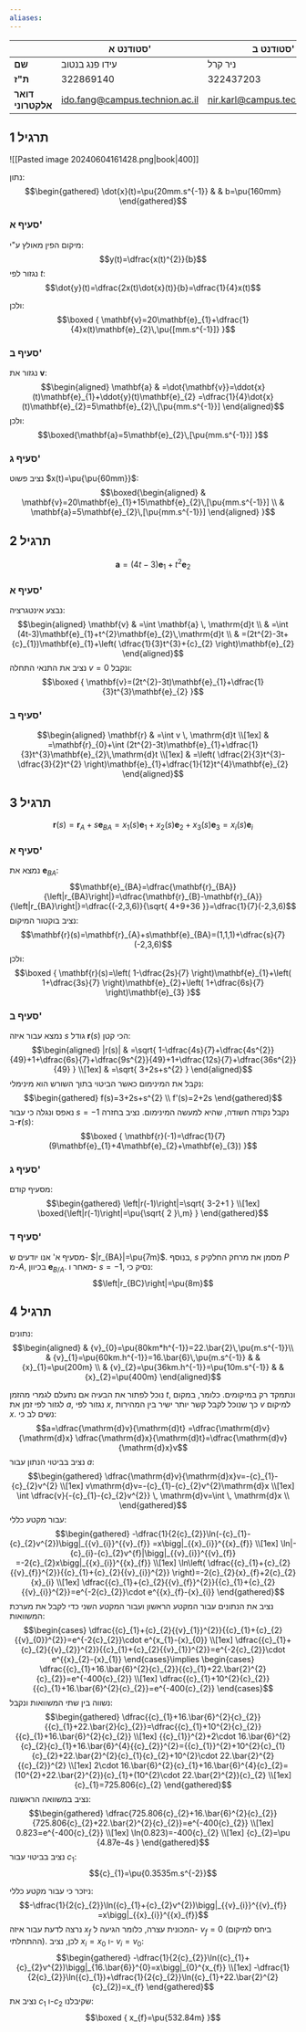 ```yaml
---
aliases:
---
```



|                   | סטודנט א'                      | סטודנט ב'                      |
| ----------------- | ------------------------------ | ------------------------------ |
| **שם**            | עידו פנג בנטוב                 | ניר קרל                        |
| **ת"ז**           | 322869140                      | 322437203                      |
| **דואר אלקטרוני** | ido.fang@campus.technion.ac.il | nir.karl@campus.technion.ac.il |

## תרגיל 1
![[Pasted image 20240604161428.png|book|400]]

נתון:
$$\begin{gathered}
\dot{x}(t)=\pu{20mm.s^{-1}} &  & b=\pu{160mm}
\end{gathered}$$

### סעיף א'
מיקום הפין מאולץ ע"י:
$$y(t)=\dfrac{x(t)^{2}}{b}$$
נגזור לפי $t$:
$$\dot{y}(t)=\dfrac{2x(t)\dot{x}(t)}{b}=\dfrac{1}{4}x(t)$$

ולכן:
$$\boxed {
\mathbf{v}=20\mathbf{e}_{1}+\dfrac{1}{4}x(t)\mathbf{e}_{2}\,\pu{[mm.s^{-1}]}
 }$$
### סעיף ב'
נגזור את $\mathbf{v}$:
$$\begin{aligned}
\mathbf{a} & =\dot{\mathbf{v}}=\ddot{x}(t)\mathbf{e}_{1}+\ddot{y}(t)\mathbf{e}_{2} =\dfrac{1}{4}\dot{x}(t)\mathbf{e}_{2}=5\mathbf{e}_{2}\,[\pu{mm.s^{-1}}]
\end{aligned}$$
ולכן:
$$\boxed{\mathbf{a}=5\mathbf{e}_{2}\,[\pu{mm.s^{-1}}] }$$

### סעיף ג'
נציב פשוט $x(t)=\pu{\pu{60mm}}$:
$$\boxed{\begin{aligned}
 & \mathbf{v}=20\mathbf{e}_{1}+15\mathbf{e}_{2}\,[\pu{mm.s^{-1}}] \\
 & \mathbf{a}=5\mathbf{e}_{2}\,[\pu{mm.s^{-1}}]
\end{aligned} }$$

## תרגיל 2
$$\mathbf{a}=(4t-3)\mathbf{e}_{1}+t^{2}\mathbf{e}_{2}$$

### סעיף א'
נבצע אינטגרציה:
$$\begin{aligned}
\mathbf{v} & =\int \mathbf{a} \, \mathrm{d}t  \\
 & =\int (4t-3)\mathbf{e}_{1}+t^{2}\mathbf{e}_{2}\,\mathrm{d}t \\
 & =(2t^{2}-3t+{c}_{1})\mathbf{e}_{1}+\left( \dfrac{1}{3}t^{3}+{c}_{2} \right)\mathbf{e}_{2} 
\end{aligned}$$
נציב את התנאי התחלה $v=0$ ונקבל:
$$\boxed {
\mathbf{v}=(2t^{2}-3t)\mathbf{e}_{1}+\dfrac{1}{3}t^{3}\mathbf{e}_{2}
 }$$
### סעיף ב'
$$\begin{aligned}
\mathbf{r} & =\int v \, \mathrm{d}t  \\[1ex]
 & =\mathbf{r}_{0}+\int (2t^{2}-3t)\mathbf{e}_{1}+\dfrac{1}{3}t^{3}\mathbf{e}_{2}\,\mathrm{d}t \\[1ex]
 & =\left( \dfrac{2}{3}t^{3}-\dfrac{3}{2}t^{2} \right)\mathbf{e}_{1}+\dfrac{1}{12}t^{4}\mathbf{e}_{2}
\end{aligned}$$

## תרגיל 3

$$\mathbf{r}(s)=\mathbf{r}_{A}+s\mathbf{e}_{BA}={x}_{1}(s)\mathbf{e}_{1}+{x}_{2}(s)\mathbf{e}_{2}+{x}_{3}(s)\mathbf{e}_{3}=x_{i}(s)\mathbf{e}_{i}$$
### סעיף א'
נמצא את $\mathbf{e}_{BA}$:
$$\mathbf{e}_{BA}=\dfrac{\mathbf{r}_{BA}}{\left|r_{BA}\right|}=\dfrac{\mathbf{r}_{B}-\mathbf{r}_{A}}{\left|r_{BA}\right|}=\dfrac{(-2,3,6)}{\sqrt{ 4+9+36 }}=\dfrac{1}{7}(-2,3,6)$$
נציב בוקטור המיקום:
$$\mathbf{r}(s)=\mathbf{r}_{A}+s\mathbf{e}_{BA}=(1,1,1)+\dfrac{s}{7}(-2,3,6)$$
ולכן:
$$\boxed {
\mathbf{r}(s)=\left( 1-\dfrac{2s}{7} \right)\mathbf{e}_{1}+\left( 1+\dfrac{3s}{7} \right)\mathbf{e}_{2}+\left( 1+\dfrac{6s}{7} \right)\mathbf{e}_{3}
 }$$
### סעיף ב'
נמצא עבור איזה $s$ גודל $\mathbf{r}(s)$ הכי קטן:
$$\begin{aligned}
|r(s)| & =\sqrt{ 1-\dfrac{4s}{7}+\dfrac{4s^{2}}{49}+1+\dfrac{6s}{7}+\dfrac{9s^{2}}{49}+1+\dfrac{12s}{7}+\dfrac{36s^{2}}{49} } \\[1ex]
 & =\sqrt{ 3+2s+s^{2} }
\end{aligned}$$
נקבל את המינימום כאשר הביטוי בתוך השורש הוא מינימלי:
$$\begin{gathered}
f(s)=3+2s+s^{2} \\
f'(s)=2+2s
\end{gathered}$$
נאפס ונגלה כי עבור $s=-1$ נקבל נקודה חשודה, שהיא למעשה המינימום. נציב בחזרה ב-$\mathbf{r}(s)$:
$$\boxed {
\mathbf{r}(-1)=\dfrac{1}{7}(9\mathbf{e}_{1}+4\mathbf{e}_{2}+\mathbf{e}_{3})
 }$$
### סעיף ג'
מסעיף קודם:
$$\begin{gathered}
\left|r(-1)\right|=\sqrt{ 3-2+1 } \\[1ex]
\boxed{\left|r(-1)\right|=\pu{\sqrt{ 2 }\,m} }
\end{gathered}$$

### סעיף ד'
מסעיף א' אנו יודעים ש- $|r_{BA}|=\pu{7m}$. בנוסף, $s$ מסמן את מרחק החלקיק $P$ מ-$A$, בכיוון $\mathbf{e}_{B/A}$. מאחר ו- $s=-1$, נסיק כי:
$$\left|r_{BC}\right|=\pu{8m}$$


## תרגיל 4
נתונים:
$$\begin{aligned}
 & {v}_{0}=\pu{80km*h^{-1}}=22.\bar{2}\,\pu{m.s^{-1}}\\
 & {v}_{1}=\pu{60km.h^{-1}}=16.\bar{6}\,\pu{m.s^{-1}} &  & {x}_{1}=\pu{200m} \\
 & {v}_{2}=\pu{36km.h^{-1}}=\pu{10m.s^{-1}} &  & {x}_{2}=\pu{400m}
\end{aligned}$$

נוכל לפתור את הבעיה אם נתעלם לגמרי מהזמן $t$, ונתמקד רק במיקומים. כלומר, במקום לגזור לפי זמן את $a$, נגזור לפי $x$, כך שנוכל לקבל קשר יותר ישיר בין המהירות $v$ למיקום $x$.
נשים לב כי:
$$a=\dfrac{\mathrm{d}v}{\mathrm{d}t} =\dfrac{\mathrm{d}v}{\mathrm{d}x} \dfrac{\mathrm{d}x}{\mathrm{d}t}=\dfrac{\mathrm{d}v}{\mathrm{d}x}v$$
נציב בביטוי הנתון עבור $a$:
$$\begin{gathered}
\dfrac{\mathrm{d}v}{\mathrm{d}x}v=-{c}_{1}-{c}_{2}v^{2} \\[1ex]
v\mathrm{d}v=-{c}_{1}-{c}_{2}v^{2}\mathrm{d}x \\[1ex]
\int \dfrac{v}{-{c}_{1}-{c}_{2}v^{2}} \, \mathrm{d}v=\int  \, \mathrm{d}x \\
\end{gathered}$$
עבור מקטע כללי:
$$\begin{gathered}
-\dfrac{1}{2{c}_{2}}\ln(-{c}_{1}-{c}_{2}v^{2})\bigg|_{{v}_{i}}^{{v}_{f}} =x\bigg|_{{x}_{i}}^{{x}_{f}}  \\[1ex]
\ln|-{c}_{i}-{c}_{2}v^{f}|\bigg|_{{v}_{i}}^{{v}_{f}} =-2{c}_{2}x\bigg|_{{x}_{i}}^{{x}_{f}}  \\[1ex]
\ln\left( \dfrac{{c}_{1}+{c}_{2}{{v}_{f}}^{2}}{{c}_{1}+{c}_{2}{{v}_{i}}^{2}} \right)=-2{c}_{2}{x}_{f}+2{c}_{2}{x}_{i} \\[1ex]
\dfrac{{c}_{1}+{c}_{2}{{v}_{f}}^{2}}{{c}_{1}+{c}_{2}{{v}_{i}}^{2}}=e^{-2{c}_{2}}\cdot e^{{x}_{f}-{x}_{i}}
\end{gathered}$$
נציב את הנתונים עבור המקטע הראשון ועבור המקטע השני כדי לקבל את מערכת המשוואות:
$$\begin{cases}
 \dfrac{{c}_{1}+{c}_{2}{{v}_{1}}^{2}}{{c}_{1}+{c}_{2}{{v}_{0}}^{2}}=e^{-2{c}_{2}}\cdot e^{x_{1}-{x}_{0}}  \\[1ex]
\dfrac{{c}_{1}+{c}_{2}{{v}_{2}}^{2}}{{c}_{1}+{c}_{2}{{v}_{1}}^{2}}=e^{-2{c}_{2}}\cdot e^{{x}_{2}-{x}_{1}}
\end{cases}\implies \begin{cases}
\dfrac{{c}_{1}+16.\bar{6}^{2}{c}_{2}}{{c}_{1}+22.\bar{2}^{2}{c}_{2}}=e^{-400{c}_{2}} \\[1ex]
\dfrac{{c}_{1}+10^{2}{c}_{2}}{{c}_{1}+16.\bar{6}^{2}{c}_{2}}=e^{-400{c}_{2}}
\end{cases}$$
נשווה בין שתי המשוואות ונקבל:
$$\begin{gathered}
\dfrac{{c}_{1}+16.\bar{6}^{2}{c}_{2}}{{c}_{1}+22.\bar{2}{c}_{2}}=\dfrac{{c}_{1}+10^{2}{c}_{2}}{{c}_{1}+16.\bar{6}^{2}{c}_{2}} \\[1ex]
{{c}_{1}}^{2}+2\cdot 16.\bar{6}^{2}{c}_{2}{c}_{1}+16.\bar{6}^{4}{{c}_{2}}^{2}={{c}_{1}}^{2}+10^{2}{c}_{1}{c}_{2}+22.\bar{2}^{2}{c}_{1}{c}_{2}+10^{2}\cdot 22.\bar{2}^{2}{{c}_{2}}^{2} \\[1ex]
2\cdot 16.\bar{6}^{2}{c}_{1}+16.\bar{6}^{4}{c}_{2}=(10^{2}+22.\bar{2}^{2}){c}_{1}+(10^{2}\cdot 22.\bar{2}^{2}){c}_{2}  \\[1ex]
{c}_{1}=725.806{c}_{2}
\end{gathered}$$
נציב במשוואה הראשונה:
$$\begin{gathered}
\dfrac{725.806{c}_{2}+16.\bar{6}^{2}{c}_{2}}{725.806{c}_{2}+22.\bar{2}^{2}{c}_{2}}=e^{-400{c}_{2}} \\[1ex]
0.823=e^{-400{c}_{2}} \\[1ex]
\ln(0.823)=-400{c}_{2} \\[1ex]
{c}_{2}=\pu {4.87e-4s }
\end{gathered}$$
נציב בביטוי עבור ${c}_{1}$:
$${c}_{1}=\pu{0.3535m.s^{-2}}$$

ניזכר כי עבור מקטע כללי:
$$-\dfrac{1}{2{c}_{2}}\ln({c}_{1}+{c}_{2}v^{2})\bigg|_{{v}_{i}}^{{v}_{f}} =x\bigg|_{{x}_{i}}^{{x}_{f}}$$
נרצה לדעת עבור איזה $x_{f}$ המכונית עצרה, כלומר הגיעה ל- $v_{f}=0$ (ביחס למיקום ההתחלתי). לכן, נציב $x_{i}={x}_{0}$ ו- $v_{i}={v}_{0}$:
$$\begin{gathered}
-\dfrac{1}{2{c}_{2}}\ln({c}_{1}+{c}_{2}v^{2})\bigg|_{16.\bar{6}}^{0}=x\bigg|_{0}^{x_{f}}  \\[1ex]
-\dfrac{1}{2{c}_{2}}\ln({c}_{1})+\dfrac{1}{2{c}_{2}}\ln({c}_{1}+22.\bar{2}^{2}{c}_{2})=x_{f}
\end{gathered}$$
נציב את ${c}_{1}$ ו-${c}_{2}$ שקיבלנו:
$$\boxed {
x_{f}=\pu{532.84m}
 }$$
